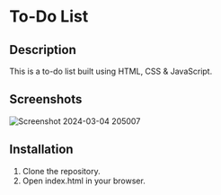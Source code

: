 # To-Do List

## Description
This is a to-do list built using HTML, CSS & JavaScript.

## Screenshots
![Screenshot 2024-03-04 205007](https://github.com/HugoAdona/ToDo-List/assets/159626840/3dc0fd9b-9494-42c2-ab93-f8e84318dcce)



## Installation
1. Clone the repository.
2. Open index.html in your browser.
